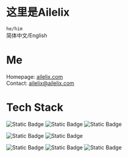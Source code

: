 # 这里是Ailelix
`he/him`  
简体中文/English  

# Me
Homepage: [ailelix.com](https://ailelix.com)  
Contact: [ailelix@ailelix.com](mailto:ailelix@ailelix.com)

# Tech Stack
![Static Badge](https://img.shields.io/badge/Golang-%2300ADD8?style=for-the-badge&logo=go&logoColor=white)
![Static Badge](https://img.shields.io/badge/C%23-%23512BD4?style=for-the-badge&logo=dotnet&logoColor=white)
![Static Badge](https://img.shields.io/badge/Python-%233776AB?style=for-the-badge&logo=python&logoColor=white)

![Static Badge](https://img.shields.io/badge/Vue-%234FC08D?style=for-the-badge&logo=vuedotjs&logoColor=white)
![Static Badge](https://img.shields.io/badge/Vite-%23646CFF?style=for-the-badge&logo=vite&logoColor=white)

![Static Badge](https://img.shields.io/badge/Debian-%23A81D33?style=for-the-badge&logo=debian&logoColor=white)
![Static Badge](https://img.shields.io/badge/NixOS-%235277C3?style=for-the-badge&logo=nixos&logoColor=white)
![Static Badge](https://img.shields.io/badge/Caddy-%231F88C0?style=for-the-badge&logo=caddy&logoColor=white)
